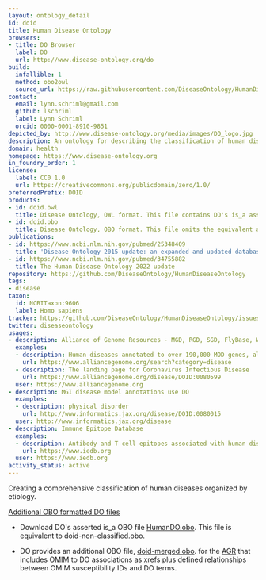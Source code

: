 ```yaml
---
layout: ontology_detail
id: doid
title: Human Disease Ontology
browsers:
- title: DO Browser
  label: DO
  url: http://www.disease-ontology.org/do
build:
  infallible: 1
  method: obo2owl
  source_url: https://raw.githubusercontent.com/DiseaseOntology/HumanDiseaseOntology/master/src/ontology/doid.obo
contact:
  email: lynn.schriml@gmail.com
  github: lschriml
  label: Lynn Schriml
  orcid: 0000-0001-8910-9851
depicted_by: http://www.disease-ontology.org/media/images/DO_logo.jpg
description: An ontology for describing the classification of human diseases organized by etiology.
domain: health
homepage: https://www.disease-ontology.org
in_foundry_order: 1
license:
  label: CC0 1.0
  url: https://creativecommons.org/publicdomain/zero/1.0/
preferredPrefix: DOID
products:
- id: doid.owl
  title: Disease Ontology, OWL format. This file contains DO's is_a asserted hierarchy plus equivalent axioms to other OBO Foundry ontologies.
- id: doid.obo
  title: Disease Ontology, OBO format. This file omits the equivalent axioms.
publications:
- id: https://www.ncbi.nlm.nih.gov/pubmed/25348409
  title: 'Disease Ontology 2015 update: an expanded and updated database of human diseases for linking biomedical knowledge through disease data'
- id: https://www.ncbi.nlm.nih.gov/pubmed/34755882
  title: The Human Disease Ontology 2022 update
repository: https://github.com/DiseaseOntology/HumanDiseaseOntology
tags:
- disease
taxon:
  id: NCBITaxon:9606
  label: Homo sapiens
tracker: https://github.com/DiseaseOntology/HumanDiseaseOntology/issues
twitter: diseaseontology
usages:
- description: Alliance of Genome Resources - MGD, RGD, SGD, FlyBase, WormBase, ZFIN use DO
  examples:
  - description: Human diseases annotated to over 190,000 MOD genes, alleles, disease models and human genes
    url: https://www.alliancegenome.org/search?category=disease
  - description: The landing page for Coronavirus Infectious Disease
    url: https://www.alliancegenome.org/disease/DOID:0080599
  user: https://www.alliancegenome.org
- description: MGI disease model annotations use DO
  examples:
  - description: physical disorder
    url: http://www.informatics.jax.org/disease/DOID:0080015
  user: http://www.informatics.jax.org/disease
- description: Immune Epitope Database
  examples:
  - description: Antibody and T cell epitopes associated with human diseases
    url: https://www.iedb.org
  user: https://www.iedb.org
activity_status: active
---
```


Creating a comprehensive classification of human diseases organized by etiology.

<u>Additional OBO formatted DO files</u>
- Download DO's asserted is_a OBO file [HumanDO.obo](https://raw.githubusercontent.com/DiseaseOntology/HumanDiseaseOntology/master/src/ontology/HumanDO.obo). 
This file is equivalent to doid-non-classified.obo.

- DO provides an additional OBO file, [doid-merged.obo](https://raw.githubusercontent.com/DiseaseOntology/HumanDiseaseOntology/master/src/ontology/doid-merged.obo). 
 for the [AGR](http://www.alliancegenome.org) that includes [OMIM](http://omim.org) to DO associations as xrefs plus defined  relationships between OMIM susceptibility IDs and DO terms.  
